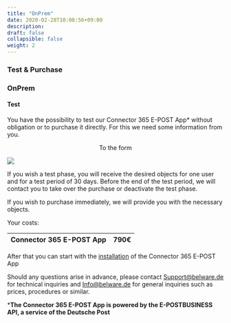 ```yaml
---
title: "OnPrem"
date: 2020-02-28T10:08:56+09:00
description: 
draft: false
collapsible: false
weight: 2
---
```

### Test & Purchase

### OnPrem

#### Test
You have the possibility to test our Connector 365 E-POST App* without obligation or to purchase it directly. For this we need some information from you.

<p style="text-align: center;">
To the form
</p>

[<img src="/images/apps/Forms_epost.png">](https://forms.office.com/Pages/ResponsePage.aspx?id=wbg8p1B5wk60E37fEWJ6gK10RbLPyuxOs2bKXXZxm8JUM0tNOEJVMlIxUkpOQzJTN0owME5OV0wwNy4u)

If you wish a test phase, you will receive the desired objects for one user and for a test period of 30 days. Before the end of the test period, we will contact you to take over the purchase or deactivate the test phase.

If you wish to purchase immediately, we will provide you with the necessary objects.

Your costs:

| Connector 365 E-POST App | 790€ |
|--------------------------|------|

After that you can start with the [installation](/en-us/apps/e-post/first-steps/installation/) of the Connector 365 E-POST App

Should any questions arise in advance, please contact Support@belware.de for technical inquiries and Info@belware.de for general inquiries such as prices, procedures or similar.

***The Connector 365 E-POST App is powered by the E-POSTBUSINESS API, a service of the Deutsche Post**






